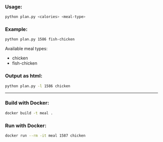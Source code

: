 ### Usage:

```sh
python plan.py <calories> <meal-type>
```

### Example:
```sh
python plan.py 1586 fish-chicken
```

Available meal types:
- chicken
- fish-chicken

### Output as html:

```sh
python plan.py -l 1586 chicken
```

---

### Build with Docker:

```sh
docker build -t meal .
```

### Run with Docker:

```sh
docker run --rm -it meal 1587 chicken
```
